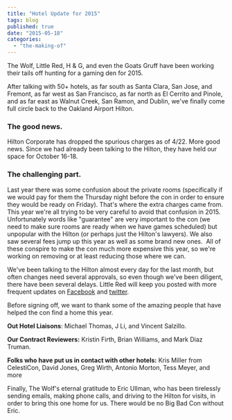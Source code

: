 ```yaml
---
title: "Hotel Update for 2015"
tags: blog
published: true
date: "2015-05-18"
categories: 
  - "the-making-of"
---
```


The Wolf, Little Red, H & G, and even the Goats Gruff have been working their tails off hunting for a gaming den for 2015.

After talking with 50+ hotels, as far south as Santa Clara, San Jose, and Fremont, as far west as San Francisco, as far north as El Cerrito and Pinole, and as far east as Walnut Creek, San Ramon, and Dublin, we've finally come full circle back to the Oakland Airport Hilton.

### The good news.

Hilton Corporate has dropped the spurious charges as of 4/22. More good news. Since we had already been talking to the Hilton, they have held our space for October 16-18.

### The challenging part.

Last year there was some confusion about the private rooms (specifically if we would pay for them the Thursday night before the con in order to ensure they would be ready on Friday). That's where the extra charges came from. This year we're all trying to be very careful to avoid that confusion in 2015. Unfortunately words like "guarantee" are very important to the con (we need to make sure rooms are ready when we have games scheduled) but unpopular with the Hilton (or perhaps just the Hilton's lawyers). We also saw several fees jump up this year as well as some brand new ones.  All of these conspire to make the con much more expensive this year, so we're working on removing or at least reducing those where we can.

We've been talking to the Hilton almost every day for the last month, but often changes need several approvals, so even though we've been diligent, there have been several delays. Little Red will keep you posted with more frequent updates on [Facebook](https://www.facebook.com/BigBadCon) and [twitter](https://twitter.com/bigbadcon).

Before signing off, we want to thank some of the amazing people that have helped the con find a home this year.

**Out Hotel Liaisons**: Michael Thomas, J Li, and Vincent Salzillo.

**Our Contract Reviewers:** Kristin Firth, Brian Williams, and Mark Diaz Truman.

**Folks who have put us in contact with other hotels:** Kris Miller from CelestiCon, David Jones, Greg Wirth, Antonio Morton, Tess Meyer, and more

Finally, The Wolf's eternal gratitude to Eric Ullman, who has been tirelessly sending emails, making phone calls, and driving to the Hilton for visits, in order to bring this one home for us. There would be no Big Bad Con without Eric.
